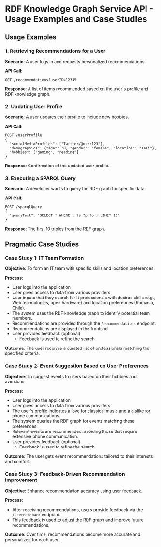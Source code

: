
# RDF Knowledge Graph Service API - Usage Examples and Case Studies

## Usage Examples

### 1. Retrieving Recommendations for a User
**Scenario**: A user logs in and requests personalized recommendations.

**API Call**:
```http
GET /recommendations?userID=12345
```

**Response**: A list of items recommended based on the user's profile and RDF knowledge graph.

### 2. Updating User Profile
**Scenario**: A user updates their profile to include new hobbies.

**API Call**:
```http
POST /userProfile
{
  "socialMediaProfiles": ["Twitter/@user123"],
  "demographics": {"age": 30, "gender": "female", "location": "Iasi"},
  "hobbies": ["gaming", "reading"]
}
```

**Response**: Confirmation of the updated user profile.

### 3. Executing a SPARQL Query
**Scenario**: A developer wants to query the RDF graph for specific data.

**API Call**:
```http
POST /sparqlQuery
{
  "queryText": "SELECT * WHERE { ?s ?p ?o } LIMIT 10"
}
```

**Response**: The first 10 triples from the RDF graph.

## Pragmatic Case Studies

### Case Study 1: IT Team Formation
**Objective**: To form an IT team with specific skills and location preferences.

**Process**:
- User logs into the application
- User gives access to data from various providers
- User inputs that they search for It professionals with desired skills (e.g., Web technologies, open hardware) and location preferences (Romania, Chile).
- The system uses the RDF knowledge graph to identify potential team members.
- Recommendations are provided through the `/recommendations` endpoint.
- Recommendations are displayed in the frontend
- User provides feedback (optional)
  - Feedback is used to refine the search

**Outcome**: The user receives a curated list of professionals matching the specified criteria.

### Case Study 2: Event Suggestion Based on User Preferences
**Objective**: To suggest events to users based on their hobbies and aversions.

**Process**:
- User logs into the application
- User gives access to data from various providers
- The user's profile indicates a love for classical music and a dislike for phone communications.
- The system queries the RDF graph for events matching these preferences.
- Relevant events are recommended, avoiding those that require extensive phone communication.
- User provides feedback (optional)
  - Feedback is used to refine the search

**Outcome**: The user gets event recommendations tailored to their interests and comfort.

### Case Study 3: Feedback-Driven Recommendation Improvement
**Objective**: Enhance recommendation accuracy using user feedback.

**Process**:
- After receiving recommendations, users provide feedback via the `/userFeedback` endpoint.
- This feedback is used to adjust the RDF graph and improve future recommendations.

**Outcome**: Over time, recommendations become more accurate and personalized for each user.

